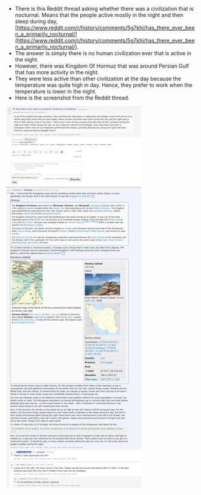 * There is this Reddit thread asking whether there was a civilization that is nocturnal. Means that the people active mostly in the night and then sleep during day, [https://www.reddit.com/r/history/comments/5g7khi/has_there_ever_been_a_primarily_nocturnal/](https://www.reddit.com/r/history/comments/5g7khi/has_there_ever_been_a_primarily_nocturnal/).
* The answer is simply there is no human civilization ever that is active in the night.
* However, there was Kingdom Of Hormuz that was around Persian Gulf that has more activity in the night.
* They were less active than other civilization at the day because the temperature was quite high in day. Hence, they prefer to work when the temperature is lower in the night.
* Here is the screenshot from the Reddit thread.

![./20161203-1102-cet-nocturnal-civilization-1.png](./20161203-1102-cet-nocturnal-civilization-1.png)